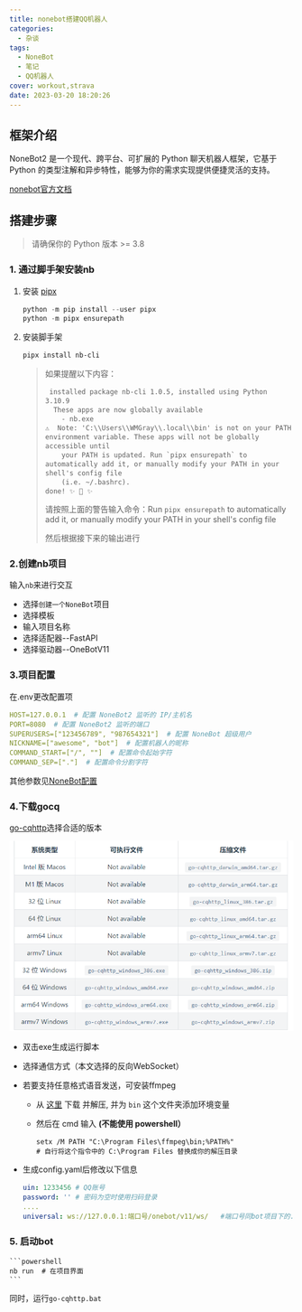 ```yaml
---
title: nonebot搭建QQ机器人
categories:
  - 杂谈
tags:
  - NoneBot
  - 笔记
  - QQ机器人
cover: workout,strava
date: 2023-03-20 18:20:26
---
```


## 框架介绍

NoneBot2 是一个现代、跨平台、可扩展的 Python 聊天机器人框架，它基于 Python 的类型注解和异步特性，能够为你的需求实现提供便捷灵活的支持。

[nonebot官方文档](https://v2.nonebot.dev/docs/)

## 搭建步骤

> 请确保你的 Python 版本 >= 3.8

### 1. 通过脚手架安装nb

1. 安装 [pipx](https://pypa.github.io/pipx/)

   ```powershell
   python -m pip install --user pipx
   python -m pipx ensurepath
   ```

2. 安装脚手架

   ```powershell
   pipx install nb-cli
   ```

   > 如果提醒以下内容：
   >
   > ```
   >  installed package nb-cli 1.0.5, installed using Python 3.10.9
   >   These apps are now globally available
   >     - nb.exe
   > ⚠️  Note: 'C:\\Users\\WMGray\\.local\\bin' is not on your PATH environment variable. These apps will not be globally accessible until
   >     your PATH is updated. Run `pipx ensurepath` to automatically add it, or manually modify your PATH in your shell's config file
   >     (i.e. ~/.bashrc).
   > done! ✨ 🌟 ✨
   > ```
   >
   > 请按照上面的警告输入命令：Run `pipx ensurepath` to automatically add it, or manually modify your PATH in your shell's config file
   >
   > 然后根据接下来的输出进行

### 2.创建nb项目

   输入`nb`来进行交互

   - 选择`创建一个NoneBot`项目
   - 选择模板
   - 输入项目名称
   - 选择适配器--FastAPI
   - 选择驱动器--OneBotV11

### 3.项目配置

   在.env更改配置项

   ```yaml
   HOST=127.0.0.1  # 配置 NoneBot2 监听的 IP/主机名
   PORT=8080  # 配置 NoneBot2 监听的端口
   SUPERUSERS=["123456789", "987654321"]  # 配置 NoneBot 超级用户
   NICKNAME=["awesome", "bot"]  # 配置机器人的昵称
   COMMAND_START=["/", ""]  # 配置命令起始字符
   COMMAND_SEP=["."]  # 配置命令分割字符
   ```

   其他参数见[NoneBot配置](https://v2.nonebot.dev/docs/tutorial/configuration)

### 4.下载gocq

   [go-cqhttp](https://github.com/Mrs4s/go-cqhttp/releases)选择合适的版本

   ![image-20230320191217942](https://raw.githubusercontent.com/WMGray/blog.images/master/images/image-20230320191217942.png)

   - 双击exe生成运行脚本

   - 选择通信方式（本文选择的反向WebSocket）

   - 若要支持任意格式语音发送，可安装ffmpeg

     - 从 [这里](https://www.gyan.dev/ffmpeg/builds/ffmpeg-release-full.7z) 下载 并解压, 并为 `bin` 这个文件夹添加环境变量

     - 然后在 cmd 输入 **(不能使用 powershell）**

       ```
       setx /M PATH "C:\Program Files\ffmpeg\bin;%PATH%"
       # 自行将这个指令中的 C:\Program Files 替换成你的解压目录
       ```

   - 生成config.yaml后修改以下信息

     ```yaml
     uin: 1233456 # QQ账号
     password: '' # 密码为空时使用扫码登录
     ....  
     universal: ws://127.0.0.1:端口号/onebot/v11/ws/	#端口号同bot项目下的.env端口
     ```

### 5. 启动bot

    ```powershell
    nb run	# 在项目界面
    ```

同时，运行`go-cqhttp.bat` 
